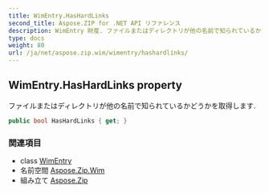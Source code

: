 ```yaml
---
title: WimEntry.HasHardLinks
second_title: Aspose.ZIP for .NET API リファレンス
description: WimEntry 財産. ファイルまたはディレクトリが他の名前で知られているかどうかを取得します.
type: docs
weight: 80
url: /ja/net/aspose.zip.wim/wimentry/hashardlinks/
---
```

## WimEntry.HasHardLinks property

ファイルまたはディレクトリが他の名前で知られているかどうかを取得します.

```csharp
public bool HasHardLinks { get; }
```

### 関連項目

* class [WimEntry](../)
* 名前空間 [Aspose.Zip.Wim](../../wimentry/)
* 組み立て [Aspose.Zip](../../../)


